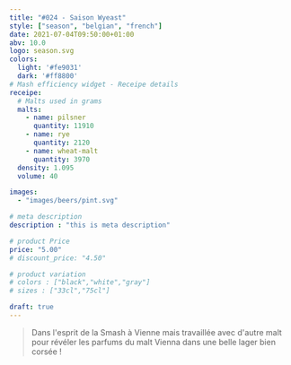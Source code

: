 ```yaml
---
title: "#024 - Saison Wyeast"
style: ["season", "belgian", "french"]
date: 2021-07-04T09:50:00+01:00
abv: 10.0
logo: season.svg
colors:
  light: '#fe9031'
  dark: '#ff8800'
# Mash efficiency widget - Receipe details
receipe:
  # Malts used in grams
  malts:
    - name: pilsner
      quantity: 11910
    - name: rye
      quantity: 2120
    - name: wheat-malt
      quantity: 3970
  density: 1.095
  volume: 40

images:
  - "images/beers/pint.svg"

# meta description
description : "this is meta description"

# product Price
price: "5.00"
# discount_price: "4.50"

# product variation
# colors : ["black","white","gray"]
# sizes : ["33cl","75cl"]

draft: true
---
```


> Dans l'esprit de la Smash à Vienne mais travaillée avec d'autre malt pour révéler les parfums du malt Vienna dans une belle lager bien corsée !

